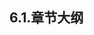 
## 6.1.章节大纲
	
<Markmap localtion="/enhance/markmap/environment/centos/centos7/chapter/centos7-outline5-chapter6.html"/>
